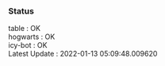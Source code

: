 ### Status


table : OK  
hogwarts : OK  
icy-bot : OK  
Latest Update : 2022-01-13 05:09:48.009620
